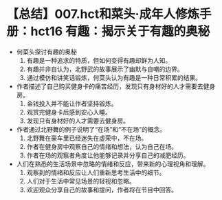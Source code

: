 # 【总结】007.hct和菜头·成年人修炼手册：hct16 有趣：揭示关于有趣的奥秘

-   何菜头探讨有趣的奥秘
    1.  有趣是一种追求的特质，但如何变得有趣却鲜为人知。
    2.  有趣并非自认为，北野武的故事展示了幽默与自嘲的边界。
    3.  通过模仿和讲笑话锻炼，何菜头认为有趣是一种日常积累的结果。
-   作者描述了自己购买健身卡的痛苦经历，发现只有身材好的人才需要去健身房。
    1.  金钱投入并不能让作者坚持锻炼。
    2.  观赏完健身卡后感到安心入睡。
    3.  发现只有身材好的人才需要去健身房。
-   作者通过北野舞的例子说明了“在场”和“不在场”的概念。
    1.  北野舞在豪车里已经迷失在虚荣中，不在场。
    2.  作者在健身房中观察自己的情绪和想法，认为自己在场。
    3.  作者在场的观察者角度让他能够记录并分享自己的减肥经历。
-   人们在熟悉的生活场景中忽略的情绪和反应，带来新的心理视角和理解。
    1.  观察到的情绪和反应让人们重新思考生活中的细节。
    2.  人们对于生活中常见场景的轻视和忽略。
    3.  欢迎观众分享自己的故事和提问，作者将在节目中回答。
